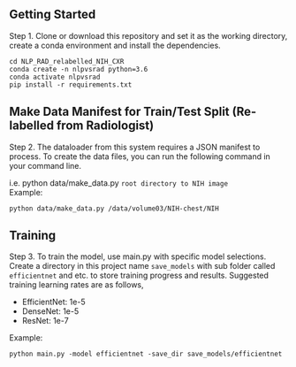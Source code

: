 ## Getting Started  

Step 1. Clone or download this repository and set it as the working directory, create a conda environment and install the dependencies.

```
cd NLP_RAD_relabelled_NIH_CXR
conda create -n nlpvsrad python=3.6
conda activate nlpvsrad
pip install -r requirements.txt 
```

## Make Data Manifest for Train/Test Split (Re-labelled from Radiologist)
Step 2. The dataloader from this system requires a JSON manifest to process. To create the data files, you can run the following command in your command line.

i.e. python data/make_data.py `root directory to NIH image` \
Example: 
```
python data/make_data.py /data/volume03/NIH-chest/NIH
```

## Training
Step 3. To train the model, use main.py with specific model selections. \
Create a directory in this project name `save_models` with sub folder called `efficientnet` and etc. to store training progress and results.
Suggested training learning rates are as follows,
- EfficientNet: 1e-5
- DenseNet: 1e-5
- ResNet: 1e-7

Example:
```
python main.py -model efficientnet -save_dir save_models/efficientnet 
```
